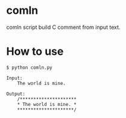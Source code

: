 # comln

comln script build C comment from input text.

# How to use

    $ python comln.py
        
    Input:
        The world is mine.
        
    Output:
        /*********************
        * The world is mine. *
        *********************/
